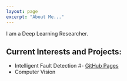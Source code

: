 ```yaml
---
layout: page
excerpt: "About Me..."
---
```


I am a Deep Learning Researcher. 

## Current Interests and Projects:

- Intelligent Fault Detection
#- [GitHub Pages](https://dhirajneupane.github.io/)
- Computer Vision
